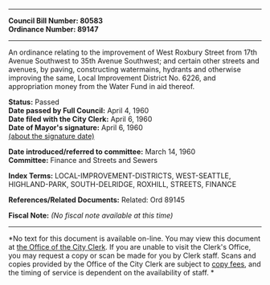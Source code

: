 * * * * *  
  
**Council Bill Number: [](#h0)[](#h2)80583**   
**Ordinance Number: 89147**  
  
* * * * *  
  
An ordinance relating to the improvement of West Roxbury Street from 17th Avenue Southwest to 35th Avenue Southwest; and certain other streets and avenues, by paving, constructing watermains, hydrants and otherwise improving the same, Local Improvement District No. 6226, and appropriation money from the Water Fund in aid thereof.  
  
**Status:** Passed   
**Date passed by Full Council:** April 4, 1960   
**Date filed with the City Clerk:** April 6, 1960   
**Date of Mayor's signature:** April 6, 1960   
[(about the signature date)](/~public/approvaldate.htm)   
  
  
**Date introduced/referred to committee:** March 14, 1960   
**Committee:** Finance and Streets and Sewers   
  
**Index Terms:** LOCAL-IMPROVEMENT-DISTRICTS, WEST-SEATTLE, HIGHLAND-PARK, SOUTH-DELRIDGE, ROXHILL, STREETS, FINANCE  
  
**References/Related Documents:** Related: Ord 89145  
  
**Fiscal Note:** *(No fiscal note available at this time)*  
  
* * * * *  
  
*No text for this document is available on-line. You may view this document at [the Office of the City Clerk](http://www.seattle.gov/leg/clerk/contactUs.htm). If you are unable to visit the Clerk's Office, you may request a copy or scan be made for you by Clerk staff. Scans and copies provided by the Office of the City Clerk are subject to [copy fees](http://clerk.seattle.gov/~public/clerkfees.htm), and the timing of service is dependent on the availability of staff. *  
  
  
